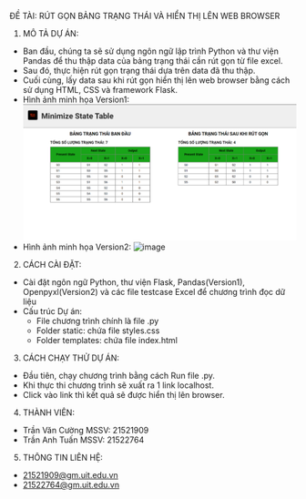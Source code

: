 ĐỀ TÀI: RÚT GỌN BẢNG TRẠNG THÁI VÀ HIỂN THỊ LÊN WEB BROWSER
1. MÔ TẢ DỰ ÁN:
- Ban đầu, chúng ta sẽ sử dụng ngôn ngữ lập trình Python và thư viện Pandas để thu thập data của bảng trạng thái cần rút gọn từ file excel.
- Sau đó, thực hiện rút gọn trạng thái dựa trên data đã thu thập.
- Cuối cùng, lấy data sau khi rút gọn hiển thị lên web browser bằng cách sử dụng HTML, CSS và framework Flask.
- Hình ảnh minh họa Version1: 
  ![image](https://raw.githubusercontent.com/CuongTranMCU/MinimizeStateTable/master/241974625-ef2597c9-27e6-4b18-9348-f14130371979.png)
- Hình ảnh minh họa Version2:
  ![image](https://github.com/CuongTranMCU/MinimizeStateTable/assets/89649508/efee68bf-8c67-475b-85ea-212990733647)

2. CÁCH CÀI ĐẶT:
- Cài đặt ngôn ngữ Python, thư viện Flask, Pandas(Version1), Openpyxl(Version2) và các file testcase Excel để chương trình đọc dữ liệu
- Cấu trúc Dự án: 
     + File chương trình chính là file .py
     + Folder static: chứa file styles.css
     + Folder templates: chứa file index.html
3. CÁCH CHẠY THỬ DỰ ÁN:
+ Đầu tiên, chạy chương trình bằng cách Run file .py.
+ Khi thực thi chương trình sẽ xuất ra 1 link localhost.
+ Click vào link thì kết quả sẽ được hiển thị lên browser.
4. THÀNH VIÊN:
- Trần Văn Cường MSSV: 21521909 
- Trần Anh Tuấn  MSSV: 21522764
5. THÔNG TIN LIÊN HỆ:
 +  21521909@gm.uit.edu.vn
 +  21522764@gm.uit.edu.vn
